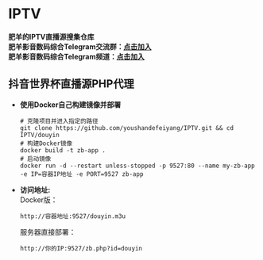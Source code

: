 # IPTV
**肥羊的IPTV直播源搜集仓库**  
**肥羊影音数码综合Telegram交流群：[点击加入](https://t.me/feiyangdigital)**  
**肥羊影音数码综合Telegram频道：[点击加入](https://t.me/feiyangofficalchannel)**  
## 抖音世界杯直播源PHP代理
- **使用Docker自己构建镜像并部署**
    ```shell
    # 克隆项目并进入指定的路径
    git clone https://github.com/youshandefeiyang/IPTV.git && cd IPTV/douyin
    # 构建Docker镜像
    docker build -t zb-app .
    # 启动镜像
    docker run -d --restart unless-stopped -p 9527:80 --name my-zb-app -e IP=容器IP地址 -e PORT=9527 zb-app
    ```
- **访问地址:**  
    Docker版：
    ```shell
    http://容器地址:9527/douyin.m3u  
    ```
    服务器直接部署：
    ```shell
    http://你的IP:9527/zb.php?id=douyin 
    ```
